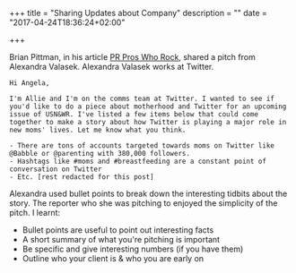+++
title = "Sharing Updates about Company"
description = ""
date = "2017-04-24T18:36:24+02:00"

+++

Brian Pittman, in his article [PR Pros Who Rock](https://www.bulldogreporter.com/pr-pros-who-rock-three-winning-agencies-and-pitches-that-hooked-essence-redbook-and/), shared a pitch from Alexandra Valasek. Alexandra Valasek works at Twitter.

```
Hi Angela,

I'm Allie and I'm on the comms team at Twitter. I wanted to see if you'd like to do a piece about motherhood and Twitter for an upcoming issue of USN&WR. I've listed a few items below that could come together to make a story about how Twitter is playing a major role in new moms' lives. Let me know what you think.

- There are tons of accounts targeted towards moms on Twitter like @Babble or @parenting with 380,000 followers.
- Hashtags like #moms and #breastfeeding are a constant point of conversation on Twitter
- Etc. [rest redacted for this post]
```

Alexandra used bullet points to break down the interesting tidbits about the story. The reporter who she was pitching to enjoyed the simplicity of the pitch. I learnt:

- Bullet points are useful to point out interesting facts
- A short summary of what you're pitching is important
- Be specific and give interesting numbers (if you have them)
- Outline who your client is & who you are early on